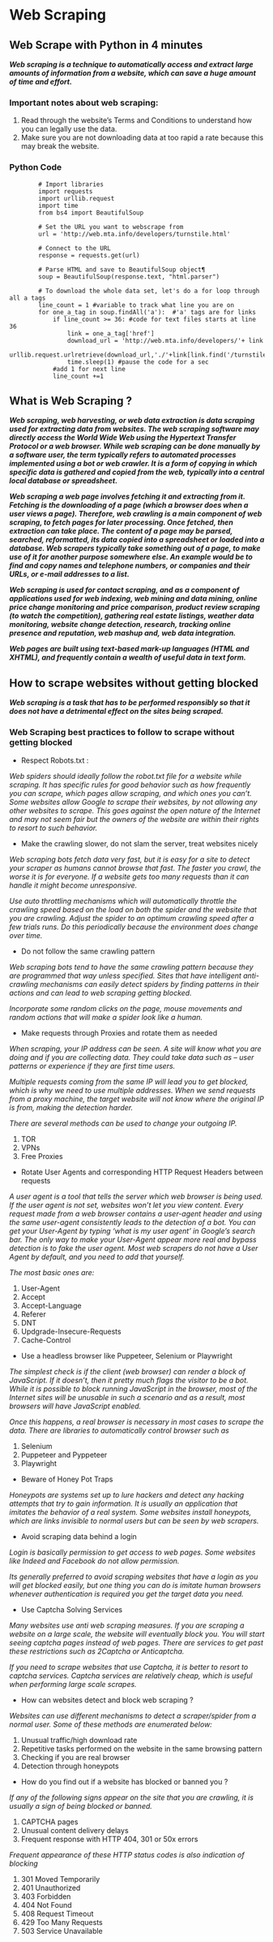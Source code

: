# Web Scraping 

## Web Scrape with Python in 4 minutes 

***Web scraping is a technique to automatically access and extract large amounts of information from a website, which can save a huge amount of time and effort.***

### Important notes about web scraping: 

1. Read through the website’s Terms and Conditions to understand how you can legally use the data.
2. Make sure you are not downloading data at too rapid a rate because this may break the website.

### Python Code 

            # Import libraries
            import requests
            import urllib.request
            import time
            from bs4 import BeautifulSoup

            # Set the URL you want to webscrape from
            url = 'http://web.mta.info/developers/turnstile.html'

            # Connect to the URL
            response = requests.get(url)

            # Parse HTML and save to BeautifulSoup object¶
            soup = BeautifulSoup(response.text, "html.parser")

            # To download the whole data set, let's do a for loop through all a tags
            line_count = 1 #variable to track what line you are on
            for one_a_tag in soup.findAll('a'):  #'a' tags are for links
                if line_count >= 36: #code for text files starts at line 36
                    link = one_a_tag['href']
                    download_url = 'http://web.mta.info/developers/'+ link
                    urllib.request.urlretrieve(download_url,'./'+link[link.find('/turnstile_')+1:]) 
                    time.sleep(1) #pause the code for a sec
                #add 1 for next line
                line_count +=1 

## What is Web Scraping ?

***Web scraping, web harvesting, or web data extraction is data scraping used for extracting data from websites. The web scraping software may directly access the World Wide Web using the Hypertext Transfer Protocol or a web browser. While web scraping can be done manually by a software user, the term typically refers to automated processes implemented using a bot or web crawler. It is a form of copying in which specific data is gathered and copied from the web, typically into a central local database or spreadsheet.***

***Web scraping a web page involves fetching it and extracting from it. Fetching is the downloading of a page (which a browser does when a user views a page). Therefore, web crawling is a main component of web scraping, to fetch pages for later processing. Once fetched, then extraction can take place. The content of a page may be parsed, searched, reformatted, its data copied into a spreadsheet or loaded into a database. Web scrapers typically take something out of a page, to make use of it for another purpose somewhere else. An example would be to find and copy names and telephone numbers, or companies and their URLs, or e-mail addresses to a list.***

***Web scraping is used for contact scraping, and as a component of applications used for web indexing, web mining and data mining, online price change monitoring and price comparison, product review scraping (to watch the competition), gathering real estate listings, weather data monitoring, website change detection, research, tracking online presence and reputation, web mashup and, web data integration.***

***Web pages are built using text-based mark-up languages (HTML and XHTML), and frequently contain a wealth of useful data in text form.***

## How to scrape websites without getting blocked 

***Web scraping is a task that has to be performed responsibly so that it does not have a detrimental effect on the sites being scraped.***

### Web Scraping best practices to follow to scrape without getting blocked 

* Respect Robots.txt : 

*Web spiders should ideally follow the robot.txt file for a website while scraping. It has specific rules for good behavior such as how frequently you can scrape, which pages allow scraping, and which ones you can’t. Some websites allow Google to scrape their websites, by not allowing any other websites to scrape. This goes against the open nature of the Internet and may not seem fair but the owners of the website are within their rights to resort to such behavior.*

* Make the crawling slower, do not slam the server, treat websites nicely

*Web scraping bots fetch data very fast, but it is easy for a site to detect your scraper as humans cannot browse that fast. The faster you crawl, the worse it is for everyone. If a website gets too many requests than it can handle it might become unresponsive.* 

*Use auto throttling mechanisms which will automatically throttle the crawling speed based on the load on both the spider and the website that you are crawling. Adjust the spider to an optimum crawling speed after a few trials runs. Do this periodically because the environment does change over time.* 

* Do not follow the same crawling pattern 

*Web scraping bots tend to have the same crawling pattern because they are programmed that way unless specified. Sites that have intelligent anti-crawling mechanisms can easily detect spiders by finding patterns in their actions and can lead to web scraping getting blocked.*

*Incorporate some random clicks on the page, mouse movements and random actions that will make a spider look like a human.*

* Make requests through Proxies and rotate them as needed 

*When scraping, your IP address can be seen. A site will know what you are doing and if you are collecting data. They could take data such as – user patterns or experience if they are first time users.*

*Multiple requests coming from the same IP will lead you to get blocked, which is why we need to use multiple addresses. When we send requests from a proxy machine, the target website will not know where the original IP is from, making the detection harder.* 

*There are several methods can be used to change your outgoing IP.*

1. TOR
2. VPNs
3. Free Proxies 

* Rotate User Agents and corresponding HTTP Request Headers between requests 

*A user agent is a tool that tells the server which web browser is being used. If the user agent is not set, websites won’t let you view content. Every request made from a web browser contains a user-agent header and using the same user-agent consistently leads to the detection of a bot. You can get your User-Agent by typing ‘what is my user agent’ in Google’s search bar. The only way to make your User-Agent appear more real and bypass detection is to fake the user agent. Most web scrapers do not have a User Agent by default, and you need to add that yourself.* 

*The most basic ones are:*

1. User-Agent
2. Accept
3. Accept-Language
4. Referer
5. DNT
6. Updgrade-Insecure-Requests
7. Cache-Control 

* Use a headless browser like Puppeteer, Selenium or Playwright 

*The simplest check is if the client (web browser) can render a block of JavaScript. If it doesn’t, then it pretty much flags the visitor to be a bot. While it is possible to block running JavaScript in the browser, most of the Internet sites will be unusable in such a scenario and as a result, most browsers will have JavaScript enabled.* 

*Once this happens, a real browser is necessary in most cases to scrape the data. There are libraries to automatically control browser such as*

1. Selenium
2. Puppeteer and Pyppeteer
3. Playwright

* Beware of Honey Pot Traps 

*Honeypots are systems set up to lure hackers and detect any hacking attempts that try to gain information. It is usually an application that imitates the behavior of a real system. Some websites install honeypots, which are links invisible to normal users but can be seen by web scrapers.* 

* Avoid scraping data behind a login 

*Login is basically permission to get access to web pages. Some websites like Indeed and Facebook do not allow permission.* 

*Its generally preferred to avoid scraping websites that have a login as you will get blocked easily, but one thing you can do is imitate human browsers whenever authentication is required you get the target data you need.* 

* Use Captcha Solving Services 

*Many websites use anti web scraping measures. If you are scraping a website on a large scale, the website will eventually block you. You will start seeing captcha pages instead of web pages. There are services to get past these restrictions such as 2Captcha or Anticaptcha.*

*If you need to scrape websites that use Captcha, it is better to resort to captcha services. Captcha services are relatively cheap, which is useful when performing large scale scrapes.*

* How can websites detect and block web scraping ?

*Websites can use different mechanisms to detect a scraper/spider from a normal user. Some of these methods are enumerated below:*

1. Unusual traffic/high download rate 
2. Repetitive tasks performed on the website in the same browsing pattern 
3. Checking if you are real browser 
4. Detection through honeypots  

* How do you find out if a website has blocked or banned you ?

*If any of the following signs appear on the site that you are crawling, it is usually a sign of being blocked or banned.*

1. CAPTCHA pages
2. Unusual content delivery delays
3. Frequent response with HTTP 404, 301 or 50x errors

*Frequent appearance of these HTTP status codes is also indication of blocking*

1. 301 Moved Temporarily
2. 401 Unauthorized
3. 403 Forbidden
4. 404 Not Found
5. 408 Request Timeout
6. 429 Too Many Requests
7. 503 Service Unavailable


